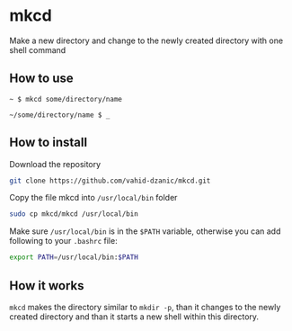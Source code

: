 # mkcd
Make a new directory and change to the newly created directory with one shell command

## How to use

```shell
~ $ mkcd some/directory/name

~/some/directory/name $ _
```

## How to install

Download the repository
```bash
git clone https://github.com/vahid-dzanic/mkcd.git
```
Copy the file mkcd into ```/usr/local/bin``` folder 
```bash
sudo cp mkcd/mkcd /usr/local/bin
```
Make sure ```/usr/local/bin``` is in the ```$PATH``` variable, otherwise you can add following to your ```.bashrc``` file:
```bash
export PATH=/usr/local/bin:$PATH
```

## How it works

```mkcd``` makes the directory similar to ```mkdir -p```, than it changes to the newly created directory and than it starts a new shell within this directory.
